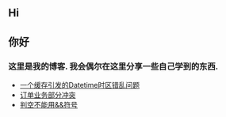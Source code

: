 ## Hi
## 你好
### 这里是我的博客. 我会偶尔在这里分享一些自己学到的东西.
- [一个缓存引发的Datetime时区错乱问题](/202111/一个缓存引发的Datetime时区错乱问题.md)
- [订单业务部分冲突](/202111/关于处理业务并发的一些思考.md)
- [判空不能用&&符号](/202111/判空不能用&&符号.md)